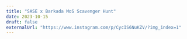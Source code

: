 ```yaml
---
title: "SASE x Barkada MoS Scavenger Hunt"
date: 2023-10-15
draft: false
externalUrl: "https://www.instagram.com/p/CycIS6NuKZV/?img_index=1"
---
```

